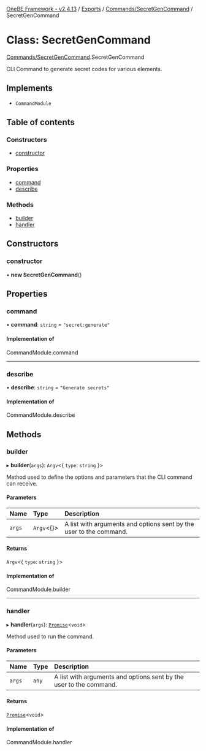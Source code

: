 [OneBE Framework - v2.4.13](../README.md) / [Exports](../modules.md) / [Commands/SecretGenCommand](../modules/Commands_SecretGenCommand.md) / SecretGenCommand

# Class: SecretGenCommand

[Commands/SecretGenCommand](../modules/Commands_SecretGenCommand.md).SecretGenCommand

CLI Command to generate secret codes for various elements.

## Implements

- `CommandModule`

## Table of contents

### Constructors

- [constructor](Commands_SecretGenCommand.SecretGenCommand.md#constructor)

### Properties

- [command](Commands_SecretGenCommand.SecretGenCommand.md#command)
- [describe](Commands_SecretGenCommand.SecretGenCommand.md#describe)

### Methods

- [builder](Commands_SecretGenCommand.SecretGenCommand.md#builder)
- [handler](Commands_SecretGenCommand.SecretGenCommand.md#handler)

## Constructors

### constructor

• **new SecretGenCommand**()

## Properties

### command

• **command**: `string` = `"secret:generate"`

#### Implementation of

CommandModule.command

___

### describe

• **describe**: `string` = `"Generate secrets"`

#### Implementation of

CommandModule.describe

## Methods

### builder

▸ **builder**(`args`): `Argv`<{ `type`: `string`  }\>

Method used to define the options and parameters that the CLI command
can receive.

#### Parameters

| Name | Type | Description |
| :------ | :------ | :------ |
| `args` | `Argv`<{}\> | A list with arguments and options sent by the user to the command. |

#### Returns

`Argv`<{ `type`: `string`  }\>

#### Implementation of

CommandModule.builder

___

### handler

▸ **handler**(`args`): [`Promise`]( https://developer.mozilla.org/en-US/docs/Web/JavaScript/Reference/Global_Objects/Promise )<`void`\>

Method used to run the command.

#### Parameters

| Name | Type | Description |
| :------ | :------ | :------ |
| `args` | `any` | A list with arguments and options sent by the user to the command. |

#### Returns

[`Promise`]( https://developer.mozilla.org/en-US/docs/Web/JavaScript/Reference/Global_Objects/Promise )<`void`\>

#### Implementation of

CommandModule.handler

